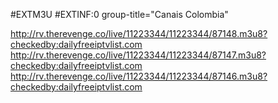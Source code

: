#EXTM3U
#EXTINF:0 group-title="Canais Colombia"

http://rv.therevenge.co/live/11223344/11223344/87148.m3u8?checkedby:dailyfreeiptvlist.com
http://rv.therevenge.co/live/11223344/11223344/87147.m3u8?checkedby:dailyfreeiptvlist.com
http://rv.therevenge.co/live/11223344/11223344/87146.m3u8?checkedby:dailyfreeiptvlist.com

